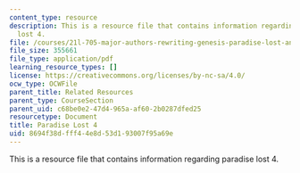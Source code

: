 ```yaml
---
content_type: resource
description: This is a resource file that contains information regarding paradise
  lost 4.
file: /courses/21l-705-major-authors-rewriting-genesis-paradise-lost-and-twentieth-century-fantasy-spring-2009/8694f38dfff44e8d53d193007f95a69e_MIT21L_705S09_early_1674.pdf
file_size: 355661
file_type: application/pdf
learning_resource_types: []
license: https://creativecommons.org/licenses/by-nc-sa/4.0/
ocw_type: OCWFile
parent_title: Related Resources
parent_type: CourseSection
parent_uid: c68be0e2-47d4-965a-af60-2b0287dfed25
resourcetype: Document
title: Paradise Lost 4
uid: 8694f38d-fff4-4e8d-53d1-93007f95a69e
---
```

This is a resource file that contains information regarding paradise lost 4.